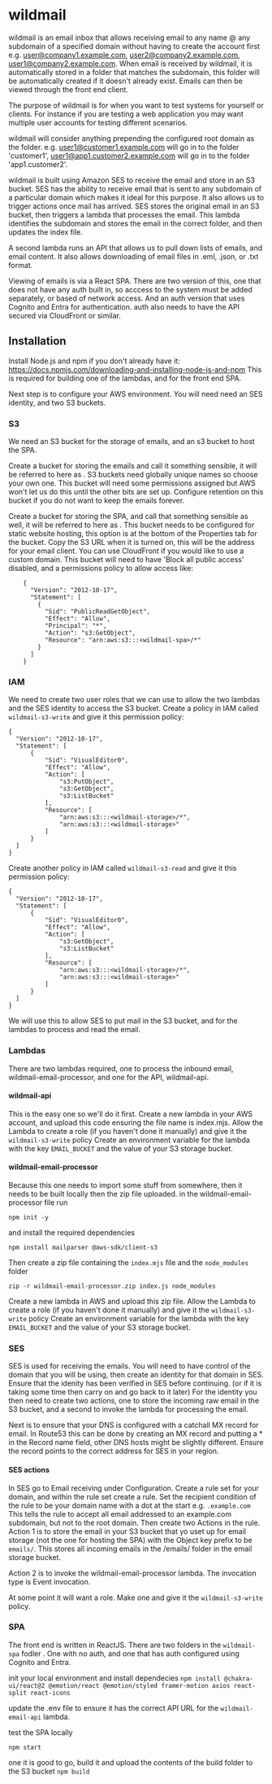 # wildmail

wildmail is an email inbox that allows receiving email to any name @ any subdomain of a specified domain without having to create the account first e.g. user@company1.example.com, user2@company2.example.com, user1@company2.example.com. When email is received by wildmail, it is automatically stored in a folder that matches the subdomain, this folder will be automatically created if it doesn't already exist. Emails can then be viewed through the front end client.

The purpose of wildmail is for when you want to test systems for yourself or clients. For instance if you are testing a web application you may want multiple user accounts for testing different scenarios. 

wildmail will consider anything prepending the configured root domain as the folder.  e.g. user1@customer1.example.com will go in to the folder 'customer1', user1@app1.customer2.example.com will go in to the folder 'app1.customer2'.

wildmail is built using Amazon SES to receive the email and store in an S3 bucket. SES has the ability to receive email that is sent to any subdomain of a particular domain which makes it ideal for this purpose. It also allows us to trigger actions once mail has arrived. SES stores the original email in an S3 bucket, then triggers a lambda that processes the email. This lambda identifies the subdomain and stores the email in the correct folder, and then updates the index file.

A second lambda runs an API that allows us to pull down lists of emails, and email content. It also allows downloading of email files in .eml, .json, or .txt format.

Viewing of emails is via a React SPA. There are two version of this, one that does not have any auth built in, so acccess to the system must be added separately, or based of network access. And an auth version that uses Cognito and Entra for authentication. auth also needs to have the API secured via CloudFront or similar.

## Installation

Install Node.js and npm if you don't already have it: https://docs.npmjs.com/downloading-and-installing-node-js-and-npm
This is required for building one of the lambdas, and for the front end SPA. 

Next step is to configure your AWS environment. You will need need an SES identity, and two S3 buckets.

### S3
  We need an S3 bucket for the storage of emails, and an s3 bucket to host the SPA.

  Create a bucket for storing the emails and call it something sensible, it will be referred to here as <wildmail-storage>. S3 buckets need globally unique names so choose your own one. This bucket will need some permissions assigned but AWS won't let us do this until the other bits are set up.
  Configure retention on this bucket if you do not want to keep the emails forever.

  Create a bucket for storing the SPA, and call that something sensible as well, it will be referred to here as <wildmail-spa>. This bucket needs to be configured for static website hosting, this option is at the bottom of the Properties tab for the bucket. Copy the S3 URL when it is turned on, this will be the address for your email client. You can use CloudFront if you would like to use a custom domain.
    This bucket will need to have 'Block all public access' disabled, and a permissions policy to allow access like:
```
    {
      "Version": "2012-10-17",
      "Statement": [
        {
          "Sid": "PublicReadGetObject",
          "Effect": "Allow",
          "Principal": "*",
          "Action": "s3:GetObject",
          "Resource": "arn:aws:s3:::<wildmail-spa>/*"
        }
      ]
    }
```

### IAM

  We need to create two user roles that we can use to allow the two lambdas and the SES identity to access the S3 bucket.
  Create a policy in IAM called `wildmail-s3-write` and give it this permission policy:
  ```
  {
    "Version": "2012-10-17",
    "Statement": [
        {
            "Sid": "VisualEditor0",
            "Effect": "Allow",
            "Action": [
                "s3:PutObject",
                "s3:GetObject",
                "s3:ListBucket"
            ],
            "Resource": [
                "arn:aws:s3:::<wildmail-storage>/*",
                "arn:aws:s3:::<wildmail-storage>"
            ]
        }
    ]
}
```

Create another policy in IAM called `wildmail-s3-read` and give it this permission policy:

  ```
  {
    "Version": "2012-10-17",
    "Statement": [
        {
            "Sid": "VisualEditor0",
            "Effect": "Allow",
            "Action": [
                "s3:GetObject",
                "s3:ListBucket"
            ],
            "Resource": [
                "arn:aws:s3:::<wildmail-storage>/*",
                "arn:aws:s3:::<wildmail-storage>"
            ]
        }
    ]
  }
  ```

We will use this to allow SES to put mail in the S3 bucket, and for the lambdas to process and read the email. 


### Lambdas

  There are two lambdas required, one to process the inbound email, wildmail-email-processor, and one for the API, wildmail-api. 

  #### wildmail-api
  This is the easy one so we'll do it first. Create a new lambda in your AWS account, and upload this code ensuring the file name is index.mjs.
  Allow the Lambda to create a role (if you haven't done it manually) and give it the `wildmail-s3-write` policy
  Create an environment variable for the lambda with the key `EMAIL_BUCKET` and the value of your S3 storage bucket.

  #### wildmail-email-processor
  Because this one needs to import some stuff from somewhere, then it needs to be built locally then the zip file uploaded. 
  in the wildmail-email-processor file run
  
  `npm init -y`
  
  and install the required dependencies
  
  `npm install mailparser @aws-sdk/client-s3`
  
  Then create a zip file containing the `index.mjs` file and the `node_modules` folder
  
  `zip -r wildmail-email-processor.zip index.js node_modules`

  Create a new lambda in AWS and upload this zip file.
    Allow the Lambda to create a role (if you haven't done it manually) and give it the `wildmail-s3-write` policy
    Create an environment variable for the lambda with the key `EMAIL_BUCKET` and the value of your S3 storage bucket.


### SES
  SES is used for receiving the emails. You will need to have control of the domain that you will be using, then create an identity for that domain in SES. Ensure that the idenity has been verified in SES before continuing. (or if it is taking some time then carry on and go back to it later)
  For the identity you then need to create two actions, one to store the incoming raw email in the S3 bucket, and a second to invoke the lambda for processing the email.

  Next is to ensure that your DNS is configured with a catchall MX record for email. In Route53 this can be done by creating an MX record and putting a * in the Record name field, other DNS hosts might be slightly different. Ensure the record points to the correct address for SES in your region. 

#### SES actions

  In SES go to Email receiving under Configuration. Create a rule set for your domain, and within the rule set create a rule. Set the recipient condition of the rule to be your domain name with a dot at the start e.g. `.example.com` This tells the rule to accept all email addressed to an example.com subdomain, but not to the root domain.
  Then create two Actions in the rule. 
  Action 1 is to store the email in your S3 bucket that yo uset up for email storage (not the one for hosting the SPA) with the Object key prefix to be `emails/`. This stores all incoming emails in the /emails/ folder in the email storage bucket.

  Action 2 is to invoke the wildmail-email-processor lambda. The invocation type is Event invocation.

  At some point it will want a role. Make one and give it the `wildmail-s3-write` policy.

### SPA

The front end is written in ReactJS. 
There are two folders in the `wildmail-spa` fodler . One with no auth, and one that has auth configured using Cognito and Entra. 

init your local environment and install dependecies
`npm install @chakra-ui/react@2 @emotion/react @emotion/styled framer-motion axios react-split react-icons`

update the .env file to ensure it has the correct API URL for the `wildmail-email-api` lambda.

test the SPA locally

`npm start`

one it is good to go, build it and upload the contents of the build folder to the <wildmail-spa> S3 bucket
`npm build`

